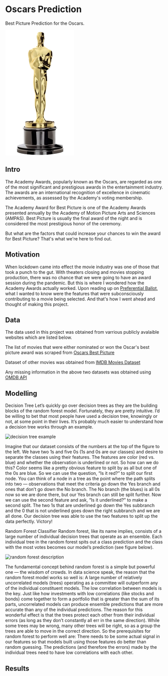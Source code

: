 # Oscars Prediction

Best Picture Prediction for the Oscars.

![oscars award image](https://github.com/Arcanus07/Oscars-Prediction/blob/main/Images/oscars-award.png)

## Intro

The Academy Awards, popularly known as the Oscars, are regarded as one of the most significant and prestigious awards in the entertainment industry. The awards are an international recognition of excellence in cinematic achievements, as assessed by the Academy's voting membership. 

The Academy Award for Best Picture is one of the Academy Awards presented annually by the Academy of Motion Picture Arts and Sciences (AMPAS). Best Picture is usually the final award of the night and is considered the most prestigious honor of the ceremony.

But what are the factors that could increase your chances to win the award for Best Picture? That's what we're here to find out.


## Motivation

When lockdown came into effect the movie industry was one of those that took a punch to the gut. With theaters closing and movies stopping production, there was no chance that we were going to have an award session during the pandemic. But this is where I wondered how the Academy Awards actually worked. Upon reading up on [Preferential Ballot](https://en.wikipedia.org/wiki/Preferential_voting), what I wanted to know were the features that were subconsciously contributing to a movie being selected. And that's how I went ahead and thought of making this project.

## Data

The data used in this project was obtained from varrious publicly avalaible websites which are listed below. 

The list of movies that were either nominated or won the Oscar's best picture award was scraped from [Oscars Best Picture](https://en.wikipedia.org/wiki/Academy_Award_for_Best_Picture)

Dataset of other movies was obtained from [IMDB Movies Dataset](https://www.kaggle.com/harshitshankhdhar/imdb-dataset-of-top-1000-movies-and-tv-shows)

Any missing information in the above two datasets was obtained using [OMDB API](https://www.omdbapi.com/)

## Modelling

Decision Tree
Let’s quickly go over decision trees as they are the building blocks of the random forest model. Fortunately, they are pretty intuitive. I’d be willing to bet that most people have used a decision tree, knowingly or not, at some point in their lives.
It’s probably much easier to understand how a decision tree works through an example.

![decision tree example]()

Imagine that our dataset consists of the numbers at the top of the figure to the left. We have two 1s and five 0s (1s and 0s are our classes) and desire to separate the classes using their features. The features are color (red vs. blue) and whether the observation is underlined or not. So how can we do this?
Color seems like a pretty obvious feature to split by as all but one of the 0s are blue. So we can use the question, “Is it red?” to split our first node. You can think of a node in a tree as the point where the path splits into two — observations that meet the criteria go down the Yes branch and ones that don’t go down the No branch.
The No branch (the blues) is all 0s now so we are done there, but our Yes branch can still be split further. Now we can use the second feature and ask, “Is it underlined?” to make a second split.
The two 1s that are underlined go down the Yes subbranch and the 0 that is not underlined goes down the right subbranch and we are all done. Our decision tree was able to use the two features to split up the data perfectly. Victory!

Random Forest Classifier
Random forest, like its name implies, consists of a large number of individual decision trees that operate as an ensemble. Each individual tree in the random forest spits out a class prediction and the class with the most votes becomes our model’s prediction (see figure below).

![random forest description]()

The fundamental concept behind random forest is a simple but powerful one — the wisdom of crowds. In data science speak, the reason that the random forest model works so well is:
A large number of relatively uncorrelated models (trees) operating as a committee will outperform any of the individual constituent models.
The low correlation between models is the key. Just like how investments with low correlations (like stocks and bonds) come together to form a portfolio that is greater than the sum of its parts, uncorrelated models can produce ensemble predictions that are more accurate than any of the individual predictions. The reason for this wonderful effect is that the trees protect each other from their individual errors (as long as they don’t constantly all err in the same direction). While some trees may be wrong, many other trees will be right, so as a group the trees are able to move in the correct direction. So the prerequisites for random forest to perform well are:
There needs to be some actual signal in our features so that models built using those features do better than random guessing.
The predictions (and therefore the errors) made by the individual trees need to have low correlations with each other.

## Results
